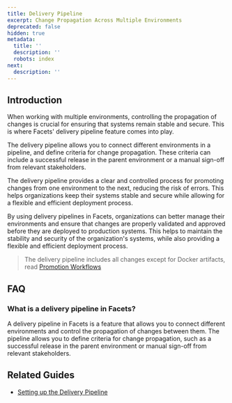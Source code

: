 ```yaml
---
title: Delivery Pipeline
excerpt: Change Propagation Across Multiple Environments
deprecated: false
hidden: true
metadata:
  title: ''
  description: ''
  robots: index
next:
  description: ''
---
```

## Introduction

When working with multiple environments, controlling the propagation of changes is crucial for ensuring that systems remain stable and secure. This is where Facets' delivery pipeline feature comes into play.

The delivery pipeline allows you to connect different environments in a pipeline, and define criteria for change propagation. These criteria can include a successful release in the parent environment or a manual sign-off from relevant stakeholders.

The delivery pipeline provides a clear and controlled process for promoting changes from one environment to the next, reducing the risk of errors. This helps organizations keep their systems stable and secure while allowing for a flexible and efficient deployment process.

By using delivery pipelines in Facets, organizations can better manage their environments and ensure that changes are properly validated and approved before they are deployed to production systems. This helps to maintain the stability and security of the organization's systems, while also providing a flexible and efficient deployment process.

>  The delivery pipeline includes all changes except for Docker artifacts, read [Promotion Workflows](./artifacts#promotion-workflows)

## FAQ

### What is a delivery pipeline in Facets?

A delivery pipeline in Facets is a feature that allows you to connect different environments and control the propagation of changes between them. The pipeline allows you to define criteria for change propagation, such as a successful release in the parent environment or manual sign-off from relevant stakeholders.

## Related Guides

- [Setting up the Delivery Pipeline](doc:setting-up-the-delivery-pipeline)